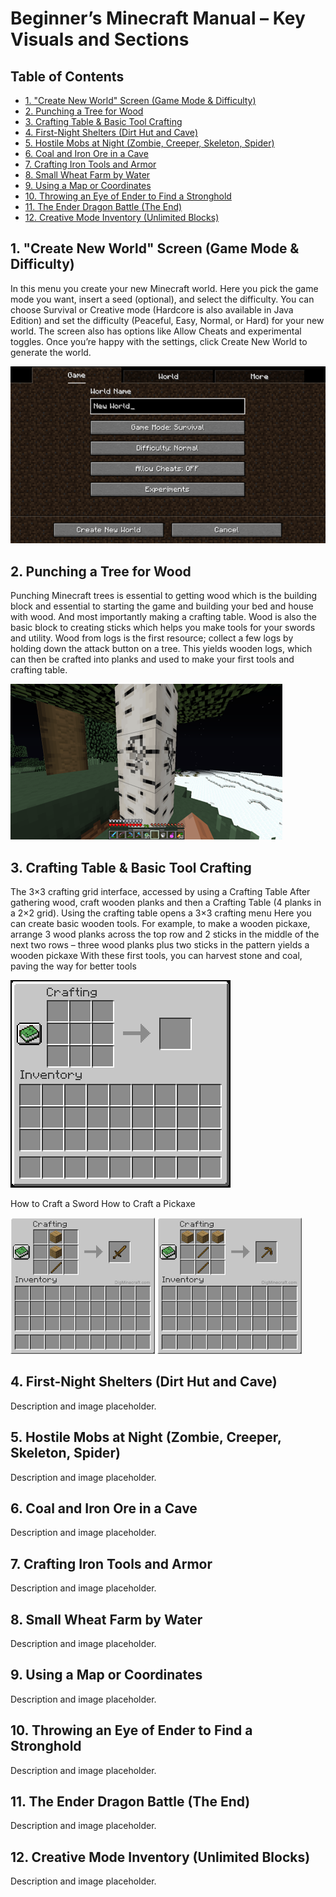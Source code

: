 
# Beginner’s Minecraft Manual – Key Visuals and Sections

## Table of Contents

- [1. "Create New World" Screen (Game Mode & Difficulty)](#1-create-new-world-screen-game-mode-difficulty)
- [2. Punching a Tree for Wood](#2-punching-a-tree-for-wood)
- [3. Crafting Table & Basic Tool Crafting](#3-crafting-table-basic-tool-crafting)
- [4. First-Night Shelters (Dirt Hut and Cave)](#4-first-night-shelters-dirt-hut-and-cave)
- [5. Hostile Mobs at Night (Zombie, Creeper, Skeleton, Spider)](#5-hostile-mobs-at-night-zombie-creeper-skeleton-spider)
- [6. Coal and Iron Ore in a Cave](#6-coal-and-iron-ore-in-a-cave)
- [7. Crafting Iron Tools and Armor](#7-crafting-iron-tools-and-armor)
- [8. Small Wheat Farm by Water](#8-small-wheat-farm-by-water)
- [9. Using a Map or Coordinates](#9-using-a-map-or-coordinates)
- [10. Throwing an Eye of Ender to Find a Stronghold](#10-throwing-an-eye-of-ender-to-find-a-stronghold)
- [11. The Ender Dragon Battle (The End)](#11-the-ender-dragon-battle-the-end)
- [12. Creative Mode Inventory (Unlimited Blocks)](#12-creative-mode-inventory-unlimited-blocks)

## 1. "Create New World" Screen (Game Mode & Difficulty)
In this menu you create your new Minecraft world. Here you pick the game mode you want, insert a seed (optional), and select the difficulty. You can choose Survival or Creative mode (Hardcore is also available in Java Edition) and set the difficulty (Peaceful, Easy, Normal, or Hard) for your new world. The screen also has options like Allow Cheats and experimental toggles. Once you’re happy with the settings, click Create New World to generate the world. 

![Create New Game Screen](create_new_game_png_MAIN.png)


## 2. Punching a Tree for Wood
Punching Minecraft trees is essential to getting wood which is the building block and essential
to starting the game and building your bed and house with wood. And most importantly making
a crafting table. Wood is also the basic block to creating sticks which helps you make tools for
your swords and utility. Wood from logs is the first resource; collect a few logs by holding down
the attack button on a tree. This yields wooden logs, which can then be crafted into planks and
used to make your first tools and crafting table.

![Punching a Tree](Punching_wood_main.png)


## 3. Crafting Table & Basic Tool Crafting
The 3×3 crafting grid interface, accessed by using a Crafting Table
After gathering wood, craft wooden planks and then a Crafting Table (4 planks in a 2×2 grid).
Using the crafting table opens a 3×3 crafting menu
Here you can create basic wooden tools. For example, to make a wooden pickaxe, arrange 3
wood planks across the top row and 2 sticks in the middle of the next two rows – three wood
planks plus two sticks in the pattern yields a wooden pickaxe
With these first tools, you can harvest stone and coal, paving the way for better tools

![Crafting a Table](crafting_table_main.png)

How to Craft a Sword                                                    How to Craft a Pickaxe

![Crafting a Table](wood_sword.png)                                  ![Crafting a Table](picakxe_minecraft.png)

## 4. First-Night Shelters (Dirt Hut and Cave)
Description and image placeholder.

## 5. Hostile Mobs at Night (Zombie, Creeper, Skeleton, Spider)
Description and image placeholder.

## 6. Coal and Iron Ore in a Cave
Description and image placeholder.

## 7. Crafting Iron Tools and Armor
Description and image placeholder.

## 8. Small Wheat Farm by Water
Description and image placeholder.

## 9. Using a Map or Coordinates
Description and image placeholder.

## 10. Throwing an Eye of Ender to Find a Stronghold
Description and image placeholder.

## 11. The Ender Dragon Battle (The End)
Description and image placeholder.

## 12. Creative Mode Inventory (Unlimited Blocks)
Description and image placeholder.
